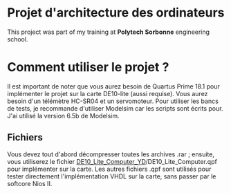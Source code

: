 # Projet d'architecture des ordinateurs
This project was part of my training at **Polytech Sorbonne** engineering school. 

# Comment utiliser le projet ?
Il est important de noter que vous aurez besoin de Quartus Prime 18.1 pour implémenter le projet sur la carte DE10-lite (aussi requise). Vous aurez besoin d'un télémètre HC-SR04 et un servomoteur. Pour utiliser les bancs de tests, je recommande d'utiliser Modelsim car les scripts sont écrits pour. J'ai utilisé la version 6.5b de Modelsim.


## Fichiers

Vous devez tout d'abord décompresser toutes les archives .rar ; ensuite, vous utiliserez le fichier [DE10_Lite_Computer_YD](https://drive.google.com/drive/folders/1E1-gi28FfI5vytQhbxyX6NaZTL9xIUJw)/DE10_Lite_Computer.qpf pour implémenter sur la carte. Les autres fichiers .qpf sont utilisés pour tester directement l'implémentation VHDL sur la carte, sans passer par le softcore Nios II.

